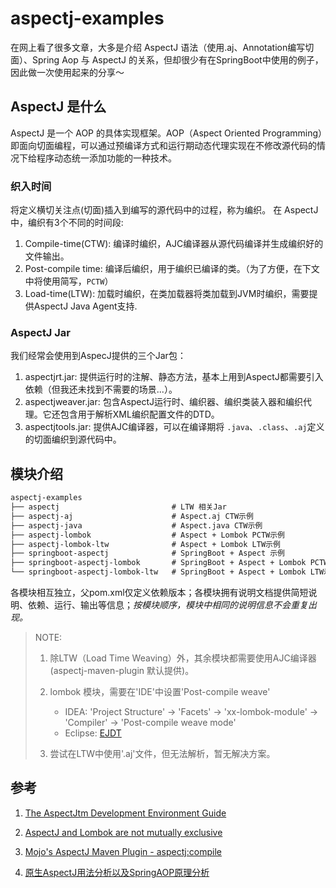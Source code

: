 # aspectj-examples

在网上看了很多文章，大多是介绍 AspectJ 语法（使用.aj、Annotation编写切面）、Spring Aop 与 AspectJ 的关系，但却很少有在SpringBoot中使用的例子，因此做一次使用起来的分享～

## AspectJ 是什么

AspectJ 是一个 AOP 的具体实现框架。AOP（Aspect Oriented Programming）即面向切面编程，可以通过预编译方式和运行期动态代理实现在不修改源代码的情况下给程序动态统一添加功能的一种技术。

### 织入时间

将定义横切关注点(切面)插入到编写的源代码中的过程，称为编织。 在 AspectJ 中，编织有3个不同的时间段:

1. Compile-time(CTW): 编译时编织，AJC编译器从源代码编译并生成编织好的文件输出。
2. Post-compile time: 编译后编织，用于编织已编译的类。（为了方便，在下文中将使用简写，`PCTW`）
3. Load-time(LTW): 加载时编织，在类加载器将类加载到JVM时编织，需要提供AspectJ Java Agent支持.

### AspectJ Jar

我们经常会使用到AspecJ提供的三个Jar包：

1. aspectjrt.jar: 提供运行时的注解、静态方法，基本上用到AspectJ都需要引入依赖（但我还未找到不需要的场景...）。
2. aspectjweaver.jar: 包含AspectJ运行时、编织器、编织类装入器和编织代理。它还包含用于解析XML编织配置文件的DTD。
3. aspectjtools.jar: 提供AJC编译器，可以在编译期将 `.java`、`.class`、`.aj`定义的切面编织到源代码中。

## 模块介绍

```txt
aspectj-examples
├── aspectj                         # LTW 相关Jar
├── aspectj-aj                      # Aspect.aj CTW示例
├── aspectj-java                    # Aspect.java CTW示例
├── aspectj-lombok                  # Aspect + Lombok PCTW示例
├── aspectj-lombok-ltw              # Aspect + Lombok LTW示例
├── springboot-aspectj              # SpringBoot + Aspect 示例
├── springboot-aspectj-lombok       # SpringBoot + Aspect + Lombok PCTW示例
└── springboot-aspectj-lombok-ltw   # SpringBoot + Aspect + Lombok LTW示例

```

各模块相互独立，父pom.xml仅定义依赖版本；各模块拥有说明文档提供简短说明、依赖、运行、输出等信息；*按模块顺序，模块中相同的说明信息不会重复出现。*

> NOTE:
>
> 1. 除LTW（Load Time Weaving）外，其余模块都需要使用AJC编译器 (aspectj-maven-plugin 默认提供)。
>
> 2. lombok 模块，需要在'IDE'中设置'Post-compile weave'
>    - IDEA: 'Project Structure' -> 'Facets' -> 'xx-lombok-module' -> 'Compiler' -> 'Post-compile weave mode'
>    - Eclipse: [EJDT](https://www.eclipse.org/ajdt/)
> 3. 尝试在LTW中使用'.aj'文件，但无法解析，暂无解决方案。


## 参考

1. [The AspectJtm Development Environment Guide](https://www.eclipse.org/aspectj/doc/released/devguide/index.html)
2. [AspectJ and Lombok are not mutually exclusive](https://www.robingander.de/blog/2019/aspectj-spring-boot-lombok.html)
3. [Mojo's AspectJ Maven Plugin - aspectj:compile](https://www.mojohaus.org/aspectj-maven-plugin/compile-mojo.html)

4. [原生AspectJ用法分析以及SpringAOP原理分析](https://blog.mythsman.com/post/5d301cf2976abc05b34546be/)
